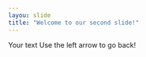 ```yaml
---
layou: slide
title: "Welcome to our second slide!"
---
```

Your text
Use the left arrow to go back!
